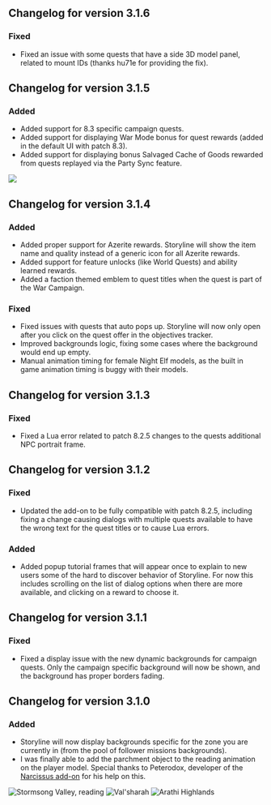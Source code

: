 ## Changelog for version 3.1.6

### Fixed

- Fixed an issue with some quests that have a side 3D model panel, related to mount IDs (thanks hu71e for providing the fix).

## Changelog for version 3.1.5

### Added

- Added support for 8.3 specific campaign quests.
- Added support for displaying War Mode bonus for quest rewards (added in the default UI with patch 8.3).
- Added support for displaying bonus Salvaged Cache of Goods rewarded from quests replayed via the Party Sync feature.

![](https://www.dropbox.com/s/oak7nnzd9zu81ps/WowT_l1ixICbyP9%20copie.png?raw=1)

## Changelog for version 3.1.4

### Added

- Added proper support for Azerite rewards. Storyline will show the item name and quality instead of a generic icon for all Azerite rewards.
- Added support for feature unlocks (like World Quests) and ability learned rewards.
- Added a faction themed emblem to quest titles when the quest is part of the War Campaign.

### Fixed

- Fixed issues with quests that auto pops up. Storyline will now only open after you click on the quest offer in the objectives tracker.
- Improved backgrounds logic, fixing some cases where the background would end up empty.
- Manual animation timing for female Night Elf models, as the built in game animation timing is buggy with their models.

## Changelog for version 3.1.3

### Fixed

- Fixed a Lua error related to patch 8.2.5 changes to the quests additional NPC portrait frame.

## Changelog for version 3.1.2

### Fixed

- Updated the add-on to be fully compatible with patch 8.2.5, including fixing a change causing dialogs with multiple quests available to have the wrong text for the quest titles or to cause Lua errors.

### Added

- Added popup tutorial frames that will appear once to explain to new users some of the hard to discover behavior of Storyline. For now this includes scrolling on the list of dialog options when there are more available, and clicking on a reward to choose it.

## Changelog for version 3.1.1

### Fixed

- Fixed a display issue with the new dynamic backgrounds for campaign quests. Only the campaign specific background will now be shown, and the background has proper borders fading.

## Changelog for version 3.1.0

### Added

- Storyline will now display backgrounds specific for the zone you are currently in (from the pool of follower missions backgrounds).
- I was finally able to add the parchment object to the reading animation on the player model. Special thanks to Peterodox, developer of the [Narcissus add-on](https://www.curseforge.com/wow/addons/narcissus) for his help on this.


![Stormsong Valley, reading](https://www.dropbox.com/s/nkedovteikk17kw/WoWScrnShot_062919_202913.jpg?raw=1)
![Val'sharah](https://www.dropbox.com/s/6gi3fpcim8yiokb/WoWScrnShot_062919_202336.jpg?raw=1)
![Arathi Highlands](https://www.dropbox.com/s/op36z06v8ox4qwy/WoWScrnShot_062919_201556.jpg?raw=1)
